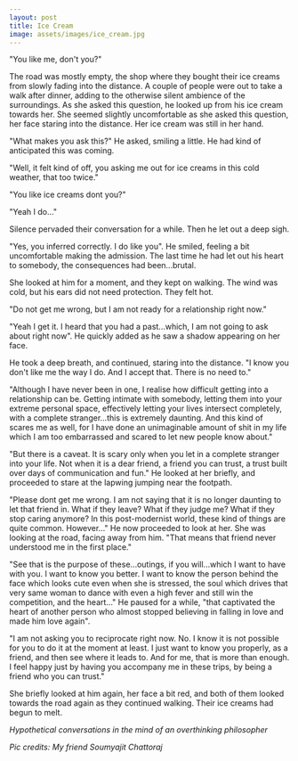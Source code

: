 ```yaml
---
layout: post
title: Ice Cream
image: assets/images/ice_cream.jpg
---
```


"You like me, don't you?" 

The road was mostly empty, the shop where they bought their ice creams from slowly fading into the distance. A couple of people were out to take a walk after dinner, adding to the otherwise silent ambience of the surroundings. As she asked this question, he looked up from his ice cream towards her. She seemed slightly uncomfortable as she asked this question, her face staring into the distance. Her ice cream was still in her hand.

"What makes you ask this?" He asked, smiling a little. He had kind of anticipated this was coming.

"Well, it felt kind of off, you asking me out for ice creams in this cold weather, that too twice."

"You like ice creams dont you?" 

"Yeah I do..."

Silence pervaded their conversation for a while. Then he let out a deep sigh.

"Yes, you inferred correctly. I do like you". He smiled, feeling a bit uncomfortable making the admission. The last time he had let out his heart to somebody, the consequences had been...brutal.

She looked at him for a moment, and they kept on walking. The wind was cold, but his ears did not need protection. They felt hot.

"Do not get me wrong, but I am not ready for a relationship right now."

"Yeah I get it. I heard that you had a past...which, I am not going to ask about right now". He quickly added as he saw a shadow appearing on her face.

He took a deep breath, and continued, staring into the distance. "I know you don't like me the way I do. And I accept that. There is no need to."

"Although I have never been in one, I realise how difficult getting into a relationship can be. Getting intimate with somebody, letting them into your extreme personal space, effectively letting your lives intersect completely, with a complete stranger...this is extremely daunting. And this kind of scares me as well, for I have done an unimaginable amount of shit in my life which I am too embarrassed and scared to let new people know about."

"But there is a caveat. It is scary only when you let in a complete stranger into your life. Not when it is a dear friend, a friend you can trust, a trust built over days of communication and fun." He looked at her briefly, and proceeded to stare at the lapwing jumping near the footpath.

"Please dont get me wrong. I am not saying that it is no longer daunting to let that friend in. What if they leave? What if they judge me? What if they stop caring anymore? In this post-modernist world, these kind of things are quite common. However..." He now proceeded to look at her. She was looking at the road, facing away from him. "That means that friend never understood me in the first place." 

"See that is the purpose of these...outings, if you will...which I want to have with you. I want to know you better. I want to know the person behind the face which looks cute even when she is stressed, the soul which drives that very same woman to dance with even a high fever and still win the competition, and the heart..." He paused for a while, "that captivated the heart of another person who almost stopped believing in falling in love and made him love again".

"I am not asking you to reciprocate right now. No. I know it is not possible for you to do it at the moment at least. I just want to know you properly, as a friend, and then see where it leads to. And for me, that is more than enough. I feel happy just by having you accompany me in these trips, by being a friend who you can trust."

She briefly looked at him again, her face a bit red, and both of them looked towards the road again as they continued walking. Their ice creams had begun to melt.

_Hypothetical conversations in the mind of an overthinking philosopher_

_Pic credits: My friend Soumyajit Chattoraj_